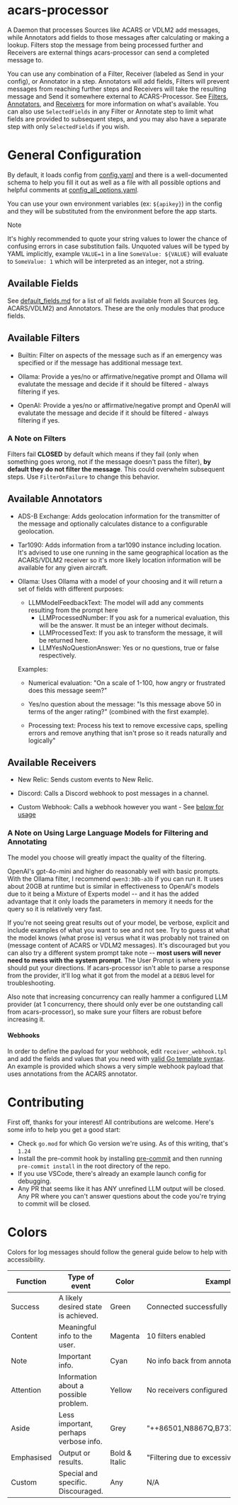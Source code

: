 # acars-processor

A Daemon that processes Sources like ACARS or VDLM2 add messages, while
Annotators add fields to those messages after calculating or making a lookup.
Filters stop the message from being processed further and Receivers are external
things acars-processor can send a completed message to.

You can use any combination of a Filter, Receiver (labeled as Send in your
config), or Annotator in a step. Annotators will add fields, Filters will
prevent messages from reaching further steps and Receivers will take the
resulting message and Send it somewhere external to ACARS-Processor. See
[Filters](#available-filters), [Annotators](#available-annotators), and
[Receivers](#available-receivers) for more information on what's available. You
can also use `SelectedFields` in any Filter or Annotate step to limit what
fields are provided to subsequent steps, and you may also have a separate step
with only `SelectedFields` if you wish.

# General Configuration

By default, it loads config from [config.yaml](config.yaml) and there is a
well-documented schema to help you fill it out as well as a file with all
possible options and helpful comments at
[config_all_options.yaml](config_all_options.yaml).

You can use your own environment variables (ex: `${apikey}`) in the config and
they will be substituted from the environment before the app starts.

> [!NOTE] 
> It's highly recommended to quote your string values to lower the
> chance of confusing errors in case substitution fails. Unquoted values will be
> typed by YAML implicitly, example `VALUE=1` in a line `SomeValue: ${VALUE}`
> will evaluate to `SomeValue: 1` which will be interpreted as an integer, not a
> string.

## Available Fields

See [default_fields.md](default_fields.md) for a list of all fields available
from all Sources (eg. ACARS/VDLM2) and Annotators. These are the only modules
that produce fields.

## Available Filters

- Builtin: Filter on aspects of the message such as if an emergency was
  specified or if the message has additional message text.

- Ollama: Provide a yes/no or affirmative/negative prompt and Ollama will
  evalutate the message and decide if it should be filtered - always filtering
  if yes.

- OpenAI: Provide a yes/no or affirmative/negative prompt and OpenAI will
  evalutate the message and decide if it should be filtered - always filtering
  if yes.

### A Note on Filters

Filters fail **CLOSED** by default which means if they fail (only when something
goes wrong, not if the message doesn't pass the filter), **by default they do
not filter the message**. This could overwhelm subsequent steps. Use 
`FilterOnFailure` to change this behavior.

## Available Annotators

- ADS-B Exchange: Adds geolocation information for the transmitter of the
  message and optionally calculates distance to a configurable geolocation.

- Tar1090: Adds information from a tar1090 instance including location. It's
  advised to use one running in the same geographical location as the
  ACARS/VDLM2 receiver so it's more likely location information will be
  available for any given aircraft.

- Ollama: Uses Ollama with a model of your choosing and it will return a set of
  fields with different purposes:

  - LLMModelFeedbackText: The model will add any comments resulting from the 
    prompt here
	- LLMProcessedNumber: If you ask for a numerical evaluation, this will be
    the answer. It must be an integer without decimals.
	- LLMProcessedText: If you ask to transform the message, it will be returned
    here.
	- LLMYesNoQuestionAnswer: Yes or no questions, true or false respectively.

  Examples:
  - Numerical evaluation: "On a scale of 1-100, how angry or frustrated does this
    message seem?"
  
  - Yes/no question about the message: "Is this message above 50 in terms of the
    anger rating?" (combined with the first example).
    
  - Processing text: Process his text to remove excessive caps, spelling errors
    and remove anything that isn't prose so it reads naturally and logically"

## Available Receivers

- New Relic: Sends custom events to New Relic.

- Discord: Calls a Discord webhook to post messages in a channel.

- Custom Webhook: Calls a webhook however you want - See 
  [below for usage](#available-filters)

### A Note on Using Large Language Models for Filtering and Annotating

The model you choose will greatly impact the quality of the filtering.

OpenAI's gpt-4o-mini and higher do reasonably well with basic prompts. With the
Ollama filter, I recommend `qwen3:30b-a3b` if you can run it. It uses about 20GB
at runtime but is similar in effectiveness to OpenAI's models due to it being a
Mixture of Experts model -- and it has the added advantage that it only loads
the parameters in memory it needs for the query so it is relatively very fast.

If you're not seeing great results out of your model, be verbose, explicit and
include examples of what you want to see and not see. Try to guess at what the
model knows (what prose is) versus what it was probably not trained on (message
content of ACARS or VDLM2 messages). It's discouraged but you can also try a 
different system prompt take note -- **most users will never need to mess with
the system prompt**. The User Prompt is where you should put your directions. If
acars-processor isn't able to parse a response from the provider, it'll log what
it got from the model at a `DEBUG` level for troubleshooting.

Also note that increasing concurrency can really hammer a configured LLM
provider (at 1 concurrency, there should only ever be one outstanding call from
acars-processor), so make sure your filters are robust before increasing it.

#### Webhooks

In order to define the payload for your webhook, edit `receiver_webhook.tpl` and
add the fields and values that you need with
[valid Go template syntax](https://pkg.go.dev/text/template). An example is
provided which shows a very simple webhook payload that uses annotations from
the ACARS annotator.

# Contributing

First off, thanks for your interest! All contributions are welcome. Here's some
info to help you get a good start:

- Check `go.mod` for which Go version we're using. 
  As of this writing, that's `1.24`
- Install the pre-commit hook by installing
  [pre-commit](https://pre-commit.com/#install) and then running
  `pre-commit install` in the root directory of the repo.
- If you use VSCode, there's already an example launch config for debugging.
- Any PR that seems like it has ANY unrefined LLM output will be closed. Any PR
  where you can't answer questions about the code you're trying to commit will
  be closed.

# Colors

Colors for log messages should follow the general guide below to help with
accessibility.

| Function   | Type of event                         | Color         | Example message                                      |
| ---------- | ------------------------------------- | ------------- | ---------------------------------------------------- |
| Success    | A likely desired state is achieved.   | Green         | Connected successfully                               |
| Content    | Meaningful info to the user.          | Magenta       | 10 filters enabled                                   |
| Note       | Important info.                       | Cyan          | No info back from annotators                         |
| Attention  | Information about a possible problem. | Yellow        | No receivers configured                              |
| Aside      | Less important, perhaps verbose info. | Grey          | "++86501,N8867Q,B7378MAX,250608,WN0393...."          |
| Emphasised | Output or results.                    | Bold & Italic | "Filtering due to excessive use of exclamations!!!!" |
| Custom     | Special and specific. Discouraged.    | Any           | N/A                                                  |
